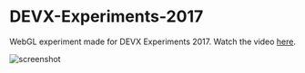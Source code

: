 # DEVX-Experiments-2017
WebGL experiment made for DEVX Experiments 2017. Watch the video [here](https://www.youtube.com/watch?v=kuLsG6gpzAM).

![screenshot](https://firebasestorage.googleapis.com/v0/b/personal-website-5dadd.appspot.com/o/projects%2Fnowherelands.png?alt=media&token=14a8210b-2468-4a8a-bed1-4d7d6e33cfba "screenshot")
